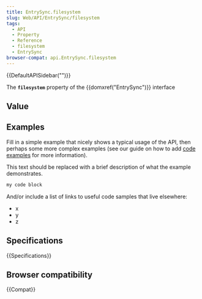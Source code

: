```yaml
---
title: EntrySync.filesystem
slug: Web/API/EntrySync/filesystem
tags:
  - API
  - Property
  - Reference
  - filesystem
  - EntrySync
browser-compat: api.EntrySync.filesystem
---
```

{{DefaultAPISidebar("")}}

The **`filesystem`** property of the {{domxref("EntrySync")}} interface 

## Value



## Examples

Fill in a simple example that nicely shows a typical usage of the API, then perhaps some more complex examples (see our guide on how to add [code examples](/en-US/docs/MDN/Contribute/Structures/Code_examples) for more information).

This text should be replaced with a brief description of what the example demonstrates.

```js
my code block
```

And/or include a list of links to useful code samples that live elsewhere:

*   x
*   y
*   z

## Specifications

{{Specifications}}

## Browser compatibility

{{Compat}}


